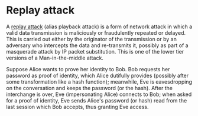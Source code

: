 # Replay attack

A [replay attack](../../../trees/network-attacks/Replay-attack.md) (alias playback attack) is a form of network attack in which a valid data transmission is maliciously or fraudulently repeated or delayed. This is carried out either by the originator of the transmission or by an adversary who intercepts the data and re-transmits it, possibly as part of a masquerade attack by IP packet substitution. This is one of the lower tier versions of a Man-in-the-middle attack.

Suppose Alice wants to prove her identity to Bob. Bob requests her password as proof of identity, which Alice dutifully provides (possibly after some transformation like a hash function); meanwhile, Eve is eavesdropping on the conversation and keeps the password (or the hash). After the interchange is over, Eve (impersonating Alice) connects to Bob; when asked for a proof of identity, Eve sends Alice's password (or hash) read from the last session which Bob accepts, thus granting Eve access. 
